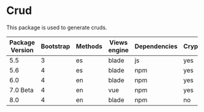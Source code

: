 # Crud

This package is used to generate cruds.

| Package Version | Bootstrap | Methods | Views engine | Dependencies | Crypt | Constructor |
| --------------- | --------- | ------- | ------------ | ------------ | ----- | ----------- |
| 5.5             | 3         | es      | blade        | js           | yes   | yes         |
| 5.6             | 4         | es      | blade        | npm          | yes   | yes         |
| 6.0             | 4         | en      | blade        | npm          | yes   | yes         |
| 7.0 Beta        | 4         | en      | vue          | npm          | yes   | yes         |
| 8.0             | 4         | en      | blade        | npm          | no    | yes         |
